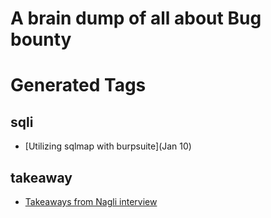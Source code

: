 # A brain dump of all about Bug bounty




# Generated Tags


## sqli

- [Utilizing sqlmap with burpsuite](Jan 10)

## takeaway

- [Takeaways from Nagli interview ](kajdf)
